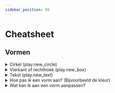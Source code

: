 ```yaml
---
sidebar_position: 99
---
```


# Cheatsheet

## Vormen

<details>
  <summary>Cirkel (play.new_circle)</summary>

```py
import play 

play.new_circle()

play.start_program()
```
</details>

<details>
  <summary>Vierkant of rechthoek (play.new_box)</summary>

```py
import play 

play.new_box()

play.start_program()
```
</details>

<details>
  <summary>Tekst (play.new_text)</summary>

```py
import play 

play.new_text()

play.start_program()
```
</details>

<details>
  <summary>Hoe pas ik een vorm aan? (Bijvoorbeeld de kleur)</summary>

```py
import play 

play.new_circle(color='blue')

play.start_program()
```

OF 

```py
import play 

cirkel = play.new_text()
cirkel.color = 'blue'

play.start_program()
```
</details>

<details>
  <summary>Wat kan ik aan een vorm aanpassen?</summary>

| Attribuut | Uitleg | Cirkel | Vierkant | Tekst |
|:---:|:---:|:---:|:---:|:---:|
| color   | staat standaard op 'black'. [Op deze pagina](https://www.pygame.org/docs/ref/color_list.html) zie je welke opties er zijn. | ✅ | ✅ | ✅ |
| x  | staat standaard op 0 (het midden). Lager dan 0 is naar links, boven 0 is naar rechts. | ✅ | ✅ | ✅ |
| y | staat standaard op 0 (het midden), Lager dan 0 is naar beneden, boven 0 is naar boven. | ✅ | ✅ | ✅ |
| transparency | 0 --> onzichtbaar. 100 --> volledig zichtbaar. | ✅ | ✅ | ✅ |
| border_color | de kleur van een rand, staat standaard op  'light blue' | ❌ | ✅ | ✅ |
| border_radius | de breedte van de rand, staat standaard op 0 (geen rand zichtbaar) | ❌ | ✅ | ❌ |
| width | de breedte van de rechthoek | ❌ | ✅ | ❌ |
| height | de hoogte van de rechthoek | ❌ | ✅ | ❌ |
| radius | de diameter van de cirkel | ✅ | ❌ | ❌ |
| border_width | de breedte van de rand van de cirkel | ✅ | ❌ | ❌ |
| words | de woorden die op het scherm komen te staan | ❌ | ❌ | ✅ |
| font | de font van de tkest. Kun je bijvoorbeeld aanpassen naar 'arial' | ❌ | ❌ | ✅ |
| font_size | de grootte van de font | ❌ | ❌ | ✅ |

</details>
